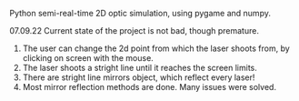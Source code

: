 Python semi-real-time 2D optic simulation, using pygame and numpy.

07.09.22
Current state of the project is not bad, though premature.
1. The user can change the 2d point from which the laser shoots from, by clicking on screen with the mouse.
2. The laser shoots a stright line until it reaches the screen limits.
3. There are stright line mirrors object, which reflect every laser!
4. Most mirror reflection methods are done. Many issues were solved.
